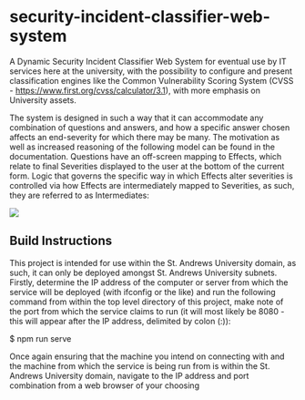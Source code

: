 # security-incident-classifier-web-system

A Dynamic Security Incident Classifier Web System for eventual use by IT services here at the university, with the possibility to configure and present classification engines like the Common Vulnerability Scoring System (CVSS - https://www.first.org/cvss/calculator/3.1), with more emphasis on University assets.

The system is designed in such a way that it can accommodate any combination of questions and answers, and how a specific answer chosen affects an end-severity for which there may be many. The motivation as well as increased reasoning of the following model can be found in the documentation. Questions have an off-screen mapping to Effects, which relate to final Severities displayed to the user at the bottom of the current form. Logic that governs the specific way in which Effects alter severities is controlled via how Effects are intermediately mapped to Severities, as such, they are referred to as Intermediates:

![](./src/assets/abstract_dynamic_severity_classification_diagram.PNG) 

## Build Instructions

This project is intended for use within the St. Andrews University domain, as such, it can only be deployed amongst St. Andrews
University subnets. Firstly, determine the IP address of the computer or server from which the service will be deployed (with ifconfig
or the like) and run the following command from within the top level directory of this project, make note of the port from which the
service claims to run (it will most likely be 8080 - this will appear after the IP address, delimited by colon (:)):

$ npm run serve

Once again ensuring that the machine you intend on connecting with and the machine from which the service is being run from is
within the St. Andrews University domain, navigate to the IP address and port combination from a web browser of your choosing
